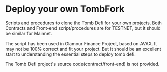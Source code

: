 # Deploy your own TombFork

Scripts and procedures to clone the Tomb Defi for your own projects.
Both Contracts and Front-end script/procedures are for TESTNET, but it should be similar for Mainnet.

The script has been used in Glamour Finance Project, based on AVAX.
It may not be 100% correct and fit your project. But it should be an excellent start to understanding the essential steps to deploy tomb defi.

The Tomb Defi project's source code(contract/front-end) is not provided.
